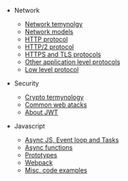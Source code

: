 - Network
  - [Network temynolgy](/network/temynology.md)
  - [Network models](/network/network-model.md)
  - [HTTP protocol](/network/application-protocols-http.md)
  - [HTTP/2 protocol](/network/application-protocols-http2.md)
  - [HTTPS and TLS protocols](/network/application-protocols-https-tls.md)
  - [Other application level protocols](/network/application-protocols-other.md)
  - [Low level protocol](/network/low-level-protocols.md)

- Security
  - [Crypto termynology](/security/crypto_termynology.md)
  - [Common web atacks](/security/web-attacks.md)
  - [About JWT](/security/jwt.md)

- Javascript
  - [Async JS, Event loop and Tasks](/javascript/event-loop.md)
  - [Async functions](/javascript/async.md)
  - [Prototypes](/javascript/prototypes.md)
  - [Webpack](/javascript/webpack.md)
  - [Misc, code examples](/javascript/misc.md)